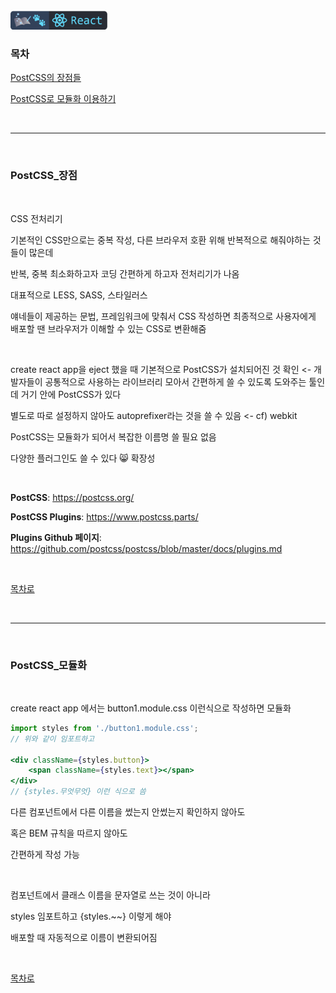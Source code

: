 <br />
<a href="https://github.com/seol-yu/TIL/tree/master/React/React_Concepts">
  <img src="https://github.com/seol-yu/TIL/raw/master/images/react-badge-logo.png?raw=true" height="30" style="max-width: 100%;">
</a>
<br />

### 목차

[PostCSS의 장점들](#PostCSS_장점)

[PostCSS로 모듈화 이용하기](#PostCSS_모듈화)

<br />

---

<br />

### PostCSS_장점

<br />

CSS 전처리기

기본적인 CSS만으로는 중복 작성, 다른 브라우저 호환 위해 반복적으로 해줘야하는 것들이 많은데

반복, 중복 최소화하고자 코딩 간편하게 하고자 전처리기가 나옴

대표적으로 LESS, SASS, 스타일러스

얘네들이 제공하는 문법, 프레임워크에 맞춰서 CSS 작성하면 최종적으로 사용자에게 배포할 땐 브라우저가 이해할 수 있는 CSS로 변환해줌

<br />

create react app을 eject 했을 때 기본적으로 PostCSS가 설치되어진 것 확인 <- 개발자들이 공통적으로 사용하는 라이브러리 모아서 간편하게 쓸 수 있도록 도와주는 툴인데 거기 안에 PostCSS가 있다

별도로 따로 설정하지 않아도 autoprefixer라는 것을 쓸 수 있음 <- cf) webkit

PostCSS는 모듈화가 되어서 복잡한 이름명 쓸 필요 없음

다양한 플러그인도 쓸 수 있다 :smile_cat: 확장성

<br />

**PostCSS**: https://postcss.org/

**PostCSS Plugins**: https://www.postcss.parts/

**Plugins Github 페이지**: https://github.com/postcss/postcss/blob/master/docs/plugins.md

<br />

[목차로](#목차)

<br />

---

<br />

### PostCSS_모듈화

<br />

create react app 에서는 button1.module.css 이런식으로 작성하면 모듈화

```jsx
import styles from './button1.module.css';
// 위와 같이 임포트하고

<div className={styles.button}>
	<span className={styles.text}></span>
</div>
// {styles.무엇무엇} 이런 식으로 씀
```

다른 컴포넌트에서 다른 이름을 썼는지 안썼는지 확인하지 않아도

혹은 BEM 규칙을 따르지 않아도

간편하게 작성 가능

<br />

컴포넌트에서 클래스 이름을 문자열로 쓰는 것이 아니라

styles 임포트하고 {styles.~~} 이렇게 해야

배포할 때 자동적으로 이름이 변환되어짐

<br />

[목차로](#목차)

<br />
